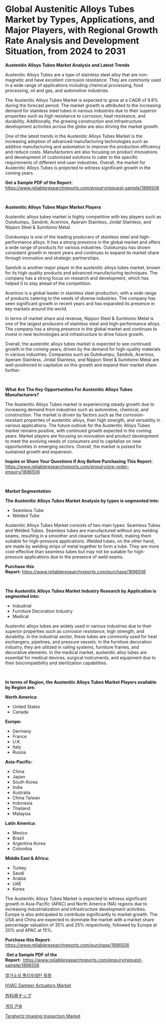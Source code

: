 <p><h1>Global Austenitic Alloys Tubes Market by Types, Applications, and Major Players, with Regional Growth Rate Analysis and Development Situation, from 2024 to 2031</h1></p><p><strong>Austenitic Alloys Tubes Market Analysis and Latest Trends</strong></p>
<p><p>Austenitic Alloys Tubes are a type of stainless steel alloy that are non-magnetic and have excellent corrosion resistance. They are commonly used in a wide range of applications including chemical processing, food processing, oil and gas, and automotive industries.</p><p>The Austenitic Alloys Tubes Market is expected to grow at a CAGR of 9.8% during the forecast period. The market growth is attributed to the increasing demand for stainless steel tubes in various industries due to their superior properties such as high resistance to corrosion, heat resistance, and durability. Additionally, the growing construction and infrastructure development activities across the globe are also driving the market growth.</p><p>One of the latest trends in the Austenitic Alloys Tubes Market is the increasing adoption of advanced manufacturing technologies such as additive manufacturing and automation to improve the production efficiency and reduce costs. Manufacturers are also focusing on product innovations and development of customized solutions to cater to the specific requirements of different end-user industries. Overall, the market for Austenitic Alloys Tubes is projected to witness significant growth in the coming years.</p></p>
<p><strong>Get a Sample PDF of the Report:&nbsp;</strong> <a href="https://www.reliableresearchreports.com/enquiry/request-sample/1896506">https://www.reliableresearchreports.com/enquiry/request-sample/1896506</a></p>
<p>&nbsp;</p>
<p><strong>Austenitic Alloys Tubes Major Market Players</strong></p>
<p><p>Austenitic alloys tubes market is highly competitive with key players such as Outokumpu, Sandvik, Acerinox, Aperam Stainless, Jindal Stainless, and Nippon Steel & Sumitomo Metal. </p><p>Outokumpu is one of the leading producers of stainless steel and high-performance alloys. It has a strong presence in the global market and offers a wide range of products for various industries. Outokumpu has shown consistent growth in recent years and continues to expand its market share through innovation and strategic partnerships.</p><p>Sandvik is another major player in the austenitic alloys tubes market, known for its high-quality products and advanced manufacturing techniques. The company has a strong focus on research and development, which has helped it to stay ahead of the competition.</p><p>Acerinox is a global leader in stainless steel production, with a wide range of products catering to the needs of diverse industries. The company has seen significant growth in recent years and has expanded its presence in key markets around the world.</p><p>In terms of market share and revenue, Nippon Steel & Sumitomo Metal is one of the largest producers of stainless steel and high-performance alloys. The company has a strong presence in the global market and continues to invest in new technologies and infrastructure to drive future growth.</p><p>Overall, the austenitic alloys tubes market is expected to see continued growth in the coming years, driven by the demand for high-quality materials in various industries. Companies such as Outokumpu, Sandvik, Acerinox, Aperam Stainless, Jindal Stainless, and Nippon Steel & Sumitomo Metal are well-positioned to capitalize on this growth and expand their market share further.</p></p>
<p>&nbsp;</p>
<p><strong>What Are The Key Opportunities For Austenitic Alloys Tubes Manufacturers?</strong></p>
<p><p>The Austenitic Alloys Tubes market is experiencing steady growth due to increasing demand from industries such as automotive, chemical, and construction. The market is driven by factors such as the corrosion-resistant properties of austenitic alloys, their high strength, and versatility in various applications. The future outlook for the Austenitic Alloys Tubes market remains positive, with continued growth expected in the coming years. Market players are focusing on innovation and product development to meet the evolving needs of consumers and to capitalize on new opportunities in emerging sectors. Overall, the market is poised for sustained growth and expansion.</p></p>
<p><strong>Inquire or Share Your Questions If Any Before Purchasing This Report:</strong> <a href="https://www.reliableresearchreports.com/enquiry/pre-order-enquiry/1896506">https://www.reliableresearchreports.com/enquiry/pre-order-enquiry/1896506</a></p>
<p>&nbsp;</p>
<p><strong>Market Segmentation</strong></p>
<p><strong>The Austenitic Alloys Tubes Market Analysis by types is segmented into:</strong></p>
<p><ul><li>Seamless Tube</li><li>Welded Tube</li></ul></p>
<p><p>Austenitic Alloys Tubes Market consists of two main types: Seamless Tubes and Welded Tubes. Seamless tubes are manufactured without any welding seams, resulting in a smoother and cleaner surface finish, making them suitable for high-pressure applications. Welded tubes, on the other hand, are made by welding strips of metal together to form a tube. They are more cost-effective than seamless tubes but may not be suitable for high-pressure applications due to the presence of weld seams.</p></p>
<p><strong>Purchase this Report:&nbsp;</strong><a href="https://www.reliableresearchreports.com/purchase/1896506">https://www.reliableresearchreports.com/purchase/1896506</a></p>
<p>&nbsp;</p>
<p><strong>The Austenitic Alloys Tubes Market Industry Research by Application is segmented into:</strong></p>
<p><ul><li>Industrial</li><li>Furniture Decoration Industry</li><li>Medical</li></ul></p>
<p><p>Austenitic alloys tubes are widely used in various industries due to their superior properties such as corrosion resistance, high strength, and durability. In the industrial sector, these tubes are commonly used for heat exchangers, pipelines, and pressure vessels. In the furniture decoration industry, they are utilized in railing systems, furniture frames, and decorative elements. In the medical market, austenitic alloy tubes are essential for medical devices, surgical instruments, and equipment due to their biocompatibility and sterilization capabilities.</p></p>
<p>&nbsp;</p>
<p><strong>In terms of Region, the Austenitic Alloys Tubes Market Players available by Region are:</strong></p>
<p>
    <p> <strong> North America: </strong>
        <ul>
            <li>United States</li>
            <li>Canada</li>
        </ul>
        </p> 
    <p> <strong> Europe: </strong>
        <ul>
            <li>Germany</li>
            <li>France</li>
            <li>U.K.</li>
            <li>Italy</li>
            <li>Russia</li>
        </ul>
        </p> 
    <p> <strong> Asia-Pacific: </strong>
        <ul>
            <li>China</li>
            <li>Japan</li>
            <li>South Korea</li>
            <li>India</li>
            <li>Australia</li>
            <li>China Taiwan</li>
            <li>Indonesia</li>
            <li>Thailand</li>
            <li>Malaysia</li>
        </ul>
        </p> 
    <p> <strong> Latin America: </strong>
        <ul>
            <li>Mexico</li>
            <li>Brazil</li>
            <li>Argentina Korea</li>
            <li>Colombia</li>
        </ul>
        </p> 
    <p> <strong> Middle East & Africa: </strong>
        <ul>
            <li>Turkey</li>
            <li>Saudi</li>
            <li>Arabia</li>
            <li>UAE</li>
            <li>Korea</li>
        </ul>
    </p>
    </p>
<p><p>The Austenitic Alloys Tubes Market is expected to witness significant growth in Asia-Pacific (APAC) and North America (NA) regions due to increasing industrialization and infrastructure development activities. Europe is also anticipated to contribute significantly to market growth. The USA and China are expected to dominate the market with a market share percentage valuation of 30% and 25% respectively, followed by Europe at 20% and APAC at 15%.</p></p>
<p><strong>Purchase this Report: </strong><a href="https://www.reliableresearchreports.com/purchase/1896506">https://www.reliableresearchreports.com/purchase/1896506</a></p>
<p>&nbsp;<strong>Get a Sample PDF of the Report:&nbsp;&nbsp;</strong><a href="https://www.reliableresearchreports.com/enquiry/request-sample/1896506">https://www.reliableresearchreports.com/enquiry/request-sample/1896506</a></p>
<p><strong></strong></p>
<p><p><a href="https://medium.com/@duttgfgzg7325/%EC%97%B4%EA%B0%80%EC%86%8C%EC%84%B1-%ED%8F%B4%EB%A6%AC%EC%9A%B0%EB%A0%88%ED%83%84-%ED%95%84%EB%A6%84-%EC%8B%9C%EC%9E%A5-%EB%8F%99%ED%96%A5-%EB%B0%8F-%EC%8B%9C%EC%9E%A5-%EB%B6%84%EC%84%9D%EC%9D%80-2024-2031%EB%85%84%EA%B9%8C%EC%A7%80-%EC%98%88%EC%83%81%EB%90%A9%EB%8B%88%EB%8B%A4-e10d761e66ad">열가소성 폴리우레탄 필름</a></p><p><a href="https://glittery-fuchsia-86a.notion.site/HVAC-Damper-Actuators-Market-Size-and-Examines-its-Market-Scope-with-a-Primary-Focus-on-Growth-Opp-b9ccc4bdadea4b7d8185341ede14e8f6">HVAC Damper Actuators Market</a></p><p><a href="https://medium.com/@joniki_bangla07/%E6%89%8B%E8%A1%93%E7%94%A8%E3%83%81%E3%83%83%E3%83%97%E5%B8%82%E5%A0%B4%E5%88%86%E6%9E%90-%E3%81%9D%E3%81%AEcagr-%E5%B8%82%E5%A0%B4%E3%82%BB%E3%82%B0%E3%83%A1%E3%83%B3%E3%83%86%E3%83%BC%E3%82%B7%E3%83%A7%E3%83%B3-%E3%81%8A%E3%82%88%E3%81%B3%E3%82%B0%E3%83%AD%E3%83%BC%E3%83%90%E3%83%AB%E7%94%A3%E6%A5%AD%E6%A6%82%E8%A6%81-f3f65befb90f">外科用チップ</a></p><p><a href="https://medium.com/@duttgfgzg7325/%EA%B2%8C%EC%9E%84-%EC%BD%98%EC%86%94-%EC%8B%9C%EC%9E%A5-%EC%84%B1%EA%B3%B5%EC%A0%81%EC%9D%B8-%EB%B9%84%EC%A6%88%EB%8B%88%EC%8A%A4-%EC%A0%84%EB%9E%B5%EC%9D%98-%EC%97%B4%EC%87%A0-2031%EB%85%84%EA%B9%8C%EC%A7%80-%EC%98%88%EC%B8%A1-f9b09050599b">게임 콘솔</a></p><p><a href="https://silk-columnist-571.notion.site/Terahertz-Imaging-Inspection-Market-Research-Report-Provides-Critical-Insights-that-can-help-Shape-B-8e4d2dfbf076479f8af6f69b7e4c78bc">Terahertz Imaging Inspection Market</a></p></p>